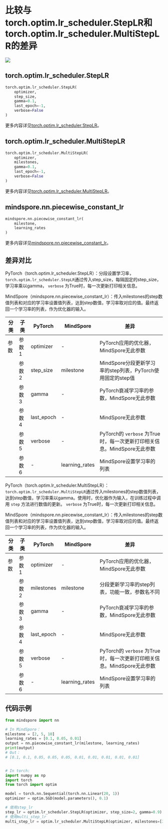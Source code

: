 # 比较与torch.optim.lr_scheduler.StepLR和torch.optim.lr_scheduler.MultiStepLR的差异

<a href="https://gitee.com/mindspore/docs/blob/r2.1/docs/mindspore/source_zh_cn/note/api_mapping/pytorch_diff/PiecewiseConstantLR.md" target="_blank"><img src="https://mindspore-website.obs.cn-north-4.myhuaweicloud.com/website-images/r2.1/resource/_static/logo_source.png"></a>

## torch.optim.lr_scheduler.StepLR

```python
torch.optim.lr_scheduler.StepLR(
    optimizer,
    step_size,
    gamma=0.1,
    last_epoch=-1,
    verbose=False
)
```

更多内容详见[torch.optim.lr_scheduler.StepLR](https://pytorch.org/docs/1.8.1/optim.html#torch.optim.lr_scheduler.StepLR)。

## torch.optim.lr_scheduler.MultiStepLR

```python
torch.optim.lr_scheduler.MultiStepLR(
    optimizer,
    milestones,
    gamma=0.1,
    last_epoch=-1,
    verbose=False
)
```

更多内容详见[torch.optim.lr_scheduler.MultiStepLR](https://pytorch.org/docs/1.8.1/optim.html#torch.optim.lr_scheduler.MultiStepLR)。

## mindspore.nn.piecewise_constant_lr

```python
mindspore.nn.piecewise_constant_lr(
    milestone,
    learning_rates
)
```

更多内容详见[mindspore.nn.piecewise_constant_lr](https://mindspore.cn/docs/zh-CN/r2.1/api_python/nn/mindspore.nn.piecewise_constant_lr.html#mindspore.nn.piecewise_constant_lr)。

## 差异对比

PyTorch（torch.optim.lr_scheduler.StepLR）：分段设置学习率，`torch.optim.lr_scheduler.StepLR`通过传入step_size，每隔固定的step_size，学习率乘以gamma， `verbose` 为True时，每一次更新打印相关信息。

MindSpore（mindspore.nn.piecewise_constant_lr）：传入milestones的step数值列表和对应的学习率设置值列表，达到step数值，学习率取对应的值。最终返回一个学习率的列表，作为优化器的输入。

| 分类 | 子类  | PyTorch | MindSpore | 差异                 |
| ---- | ----- | ------- | --------- | -------------------- |
| 参数 | 参数1 | optimizer   |    -    | PyTorch应用的优化器，MindSpore无此参数 |
|      | 参数2 | step_size   | milestone | MindSpore分段更新学习率的step列表，PyTorch使用固定的step值 |
|      | 参数3 | gamma |   -   | PyTorch衰减学习率的参数，MindSpore无此参数 |
|      | 参数4 | last_epoch | -  | MindSpore无此参数 |
|      | 参数5 | verbose |    -    | PyTorch的 `verbose` 为True时，每一次更新打印相关信息。MindSpore无此参数 |
|      | 参数6 |   -    |  learning_rates   | MindSpore设置学习率的列表 |

PyTorch（torch.optim.lr_scheduler.MultiStepLR）：`torch.optim.lr_scheduler.MultiStepLR`通过传入milestones的step数值列表，达到step数值，学习率乘以gamma。使用时，优化器作为输入，在训练过程中调用 `step` 方法进行数值的更新。 `verbose` 为True时，每一次更新打印相关信息。

MindSpore（mindspore.nn.piecewise_constant_lr）：传入milestones的step数值列表和对应的学习率设置值列表，达到step数值，学习率取对应的值。最终返回一个学习率的列表，作为优化器的输入。

| 分类 | 子类  | PyTorch | MindSpore | 差异                 |
| ---- | ----- | ------- | --------- | -------------------- |
| 参数 | 参数1 | optimizer   |    -    | PyTorch应用的优化器，MindSpore无此参数 |
|      | 参数2 | milestones   | milestone | 分段更新学习率的step列表，功能一致，参数名不同 |
|      | 参数3 | gamma |   -   | PyTorch衰减学习率的参数，MindSpore无此参数 |
|      | 参数4 | last_epoch |  - | MindSpore无此参数 |
|      | 参数5 | verbose |    -    | PyTorch的 `verbose` 为True时，每一次更新打印相关信息。MindSpore无此参数 |
|      | 参数6 |   -    |  learning_rates   | MindSpore设置学习率的列表 |

## 代码示例

```python
from mindspore import nn

# In MindSpore：
milestone = [2, 5, 10]
learning_rates = [0.1, 0.05, 0.01]
output = nn.piecewise_constant_lr(milestone, learning_rates)
print(output)
# Out：
# [0.1, 0.1, 0.05, 0.05, 0.05, 0.01, 0.01, 0.01, 0.01, 0.01]


# In torch:
import numpy as np
import torch
from torch import optim

model = torch.nn.Sequential(torch.nn.Linear(20, 1))
optimizer = optim.SGD(model.parameters(), 0.1)

# 使用step_lr
step_lr = optim.lr_scheduler.StepLR(optimizer, step_size=2, gamma=0.9)
# 使用multi_step_lr
multi_step_lr = optim.lr_scheduler.MultiStepLR(optimizer, milestones=[30, 80], gamma=0.9)
```
